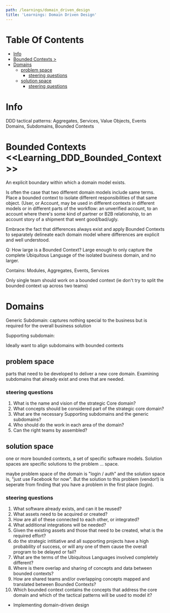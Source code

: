 ```yaml
---
path: /learnings/domain_driven_design
title: 'Learnings: Domain Driven Design'
---
```

# Table Of Contents

<!-- toc -->

- [Info](#info)
- [Bounded Contexts >](#bounded-contexts-)
- [Domains](#domains)
  * [problem space](#problem-space)
    + [steering questions](#steering-questions)
  * [solution space](#solution-space)
    + [steering questions](#steering-questions-1)

<!-- tocstop -->

# Info

DDD tactical patterns: Aggregates, Services, Value Objects, Events Domains, Subdomains, Bounded Contexts

# Bounded Contexts <<Learning_DDD_Bounded_Context>>

An explicit boundary within which a domain model exists.

Is often the case that two different domain models include same terms. Place a bounded context to isolate different responsibilities of that same object. (User, or Account, may be used in different contexts in different models or in different parts of the workflow: an unverified account, to an account where there's some kind of partner or B2B relationship, to an account story of a shipment that went good/bad/ugly.

Embrace the fact that differences always exist and apply Bounded Contexts to separately delineate each domain model where differences are explicit and well understood.

Q: How large is a Bounded Context? Large enough to only capture the complete Ubiquitous Language of the isolated business domain, and no larger.

Contains: Modules, Aggregates, Events, Services

Only single team should work on a bounded context (ie don't try to split the bounded context up across two teams)

# Domains


Generic Subdomain: captures nothing special to the business but is required for the overall business solution

Supporting subdomain:

Ideally want to align subdomains with bounded contexts


## problem space

parts that need to be developed to deliver a new core domain. Examining subdomains that already exist and ones that are needed.

### steering questions

  1. What is the name and vision of the strategic Core domain?
  2. What concepts should be considered part of the strategic core domain?
  3. What are the necessary Supporting subdomains and the generic subdomains?
  4. Who should do the work in each area of the domain?
  5. Can the right teams by assembled?

## solution space

one or more bounded contexts, a set of specific software models. Solution spaces are specific solutions to the problem ... space.

maybe problem space of the domain is "login / auth" and the solution space is, "just use Facebook for now". But the solution to this problem (vendor!) is seperate from finding that you have a problem in the first place (login).

### steering questions

  1. What software already exists, and can it be reused?
  2. What assets need to be acquired or created?
  3. How are all of these connected to each other, or integrated?
  4. What additional integrations will be needed?
  5. Given the existing assets and those that need to be created, what is the required effort?
  6. do the strategic intitiative and all supporting projects have a high probability of success, or will any one of them cause the overall program to be delayed or fail?
  7. What are the terms of the Ubiquitous Languages involved completely different?
  8. Where is there overlap and sharing of concepts and data between bounded contexts?
  9. How are shared teams and/or overlapping concepts mapped and translated between Bounded Contexts?
  10. Which bounded context contains the concepts that address the core domain and which of the tactical patterns will be used to model it?
  - Implementing domain-driven design
